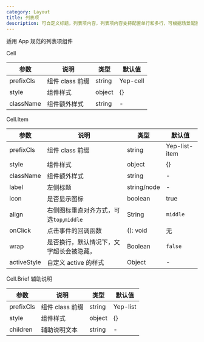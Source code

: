 ```yaml
---
category: Layout
title: 列表项
description: 可自定义标题，列表项内容，列表项内容支持配置单行和多行，可根据场景配置右侧图标，均可添加回调函数。
---
```


适用 App 规范的列表项组件

<DEMO>

Cell

| 参数      | 说明            | 类型   | 默认值   |
| --------- | --------------- | ------ | -------- |
| prefixCls | 组件 class 前缀 | string | Yep-cell |
| style     | 组件样式        | object | {}       |
| className | 组件额外样式    | string | -        |

Cell.Item

| 参数        | 说明                                     | 类型        | 默认值        |
| ----------- | ---------------------------------------- | ----------- | ------------- |
| prefixCls   | 组件 class 前缀                          | string      | Yep-list-item |
| style       | 组件样式                                 | object      | {}            |
| className   | 组件额外样式                             | string      | -             |
| label       | 左侧标题                                 | string/node | -             |
| icon        | 是否显示图标                             | boolean     | true          |
| align       | 右侧图标垂直对齐方式，可选`top`,`middle` | String      | `middle`      |
| onClick     | 点击事件的回调函数                       | (): void    | 无            |
| wrap        | 是否换行，默认情况下，文字超长会被隐藏， | Boolean     | `false`       |
| activeStyle | 自定义 active 的样式                     | Object      | -             |

Cell.Brief 辅助说明

| 参数      | 说明            | 类型   | 默认值   |
| --------- | --------------- | ------ | -------- |
| prefixCls | 组件 class 前缀 | string | Yep-list |
| style     | 组件样式        | object | {}       |
| children  | 辅助说明文本    | string | -        |
